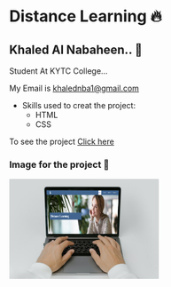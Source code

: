  # Distance Learning :fire:
## Khaled Al Nabaheen.. :bust_in_silhouette:

Student At KYTC College...

My Email is khalednba1@gmail.com

* Skills used to creat the project:
  * HTML
  * CSS
 
To see the project [Click here](https://d-learning.netlify.app)

### Image for the project :rose:

<img src ="img/smartmockups_kvnlxnf0.jpg" width="270px" heighet="270px">
